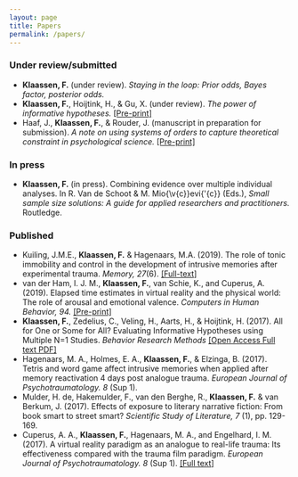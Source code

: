 ```yaml
---
layout: page
title: Papers
permalink: /papers/
---
```


### Under review/submitted
- **Klaassen, F.** (under review). *Staying in the loop: Prior odds, Bayes factor, posterior odds.* 
- **Klaassen, F.**, Hoijtink, H., & Gu, X. (under review). *The power of informative hypotheses.* [[Pre-print]](https://doi.org/10.17605/OSF.IO/D9EAJ)
- Haaf, J., **Klaassen, F.**, & Rouder, J. (manuscript in preparation for submission). *A note on using systems of orders to capture theoretical constraint in psychological science.* [[Pre-print]](https://doi.org/10.31234/osf.io/a4xu9)

### In press
- **Klaassen, F.** (in press). Combining evidence over multiple individual analyses. In R. Van de Schoot & M. Mio{\v{c}}evi{\'{c}} (Eds.), *Small sample size solutions: A guide for applied researchers and practitioners.* Routledge.

### Published 
- Kuiling, J.M.E., **Klaassen, F.** & Hagenaars, M.A. (2019). The role of tonic immobility and control in the development of intrusive memories after experimental trauma. *Memory, 27*(6). [[Full-text]](https://doi.org/10.1080/09658211.2018.1564331)
- van der Ham, I. J. M., **Klaassen, F.**, van Schie, K., and Cuperus, A. (2019). Elapsed time estimates in virtual reality and the physical world: The role of arousal and emotional valence. *Computers in Human Behavior, 94.* [[Pre-print]](https://doi.org/10.1016/j.chb.2019.01.005)
- **Klaassen, F.**, Zedelius, C., Veling, H., Aarts, H., & Hoijtink, H. (2017). All for One or Some for All? Evaluating Informative Hypotheses using Multiple N=1 Studies. *Behavior Research Methods* [[Open Access Full text PDF]](https://doi.org/10.3758/s13428-017-0992-5)
- Hagenaars, M. A., Holmes, E. A., **Klaassen, F.**, & Elzinga, B. (2017). Tetris and word game affect intrusive memories when applied after memory reactivation 4 days post analogue trauma. *European Journal of Psychotraumatology. 8* (Sup 1).
- Mulder, H. de, Hakemulder, F., van den Berghe, R., **Klaassen, F.** & van Berkum, J. (2017). Effects of exposure to literary narrative fiction: From book smart to street smart? *Scientific Study of Literature, 7* (1), pp. 129-169.
- Cuperus, A. A., **Klaassen, F.**, Hagenaars, M. A., and Engelhard, I. M. (2017). A virtual reality paradigm as an analogue to real-life trauma: Its effectiveness compared with the trauma film paradigm. *European Journal of Psychotraumatology. 8* (Sup 1). [[Full text]](http://dx.doi.org/10.1080/20008198.2017.1338106)


